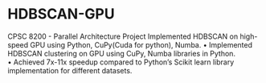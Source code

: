 # HDBSCAN-GPU
CPSC 8200 - Parallel Architecture Project
Implemented HDBSCAN on high-speed GPU using Python, CuPy(Cuda for python), Numba. 
    •	Implemented HDBSCAN clustering on GPU using CuPy, Numba libraries in Python.  
    •	Achieved 7x-11x speedup compared to Python’s Scikit learn library implementation for different datasets.
